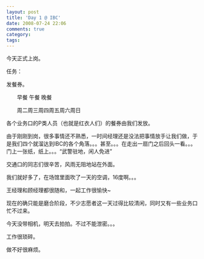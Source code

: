 ```yaml
---
layout: post
title: 'Day 1 @ IBC'
date: 2008-07-24 22:06
comments: true
category: 
tags:
---
```

    

今天正式上岗。

任务：

发餐券。

　　早餐 午餐 晚餐

　　周二周三周四周五周六周日

各个业务口的P类人员（也就是红衣人们）的餐券由我们发放。

由于刚刚到岗，很多事情还不熟悉，一时间经理还是没法把事情放手让我们做，于是我们四个就溜达到IBC的各个角落。。。甚至。。。在走出一扇门之后回头一看。。。门上一张纸，纸上。。。“武警驻地，闲人免进”

交通口的同志们很辛苦，风雨无阻地站在外面。

我们就好多了，在场馆里面吹了一天的空调，16度啊。。。

王经理和顾经理都很随和，一起工作很愉快~

现在的确只能是磨合阶段，不少志愿者这一天过得比较清闲，同时又有一些业务口忙不过来。

今天没带相机，明天去拍拍。不过不能泄密。。。

工作很琐碎。

做不好很麻烦。
